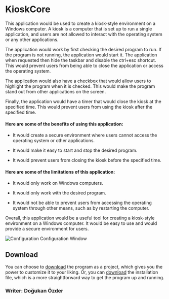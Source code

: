 # KioskCore

This application would be used to create a kiosk-style environment on a Windows computer. A kiosk is a computer that is set up to run a single application, and users are not allowed to interact with the operating system or any other applications.

The application would work by first checking the desired program to run. If the program is not running, the application would start it. The application when requested then hide the taskbar and disable the ctrl+esc shortcut. This would prevent users from being able to close the application or access the operating system.

The application would also have a checkbox that would allow users to highlight the program when it is checked. This would make the program stand out from other applications on the screen.

Finally, the application would have a timer that would close the kiosk at the specified time. This would prevent users from using the kiosk after the specified time.

#### Here are some of the benefits of using this application:

- It would create a secure environment where users cannot access the operating system or other applications.

- It would make it easy to start and stop the desired program.

- It would prevent users from closing the kiosk before the specified time.

#### Here are some of the limitations of this application:

- It would only work on Windows computers.

- It would only work with the desired program.

- It would not be able to prevent users from accessing the operating system through other means, such as by restarting the computer.

Overall, this application would be a useful tool for creating a kiosk-style environment on a Windows computer. It would be easy to use and would provide a secure environment for users.

![Configuration](https://github.com/dogukanzder/KioskCore/assets/105740666/e7ae1e7a-3664-49eb-888e-e0ab07648e68)
Configuration Window

## Download
You can choose to [download](https://github.com/dogukanzder/KioskCore/archive/refs/heads/master.zip) the program as a project, which gives you the power to customize it to your liking. Or, you can [download](https://github.com/dogukanzder/KioskCore/raw/master/KioskCoreSetup/KioskCore.msi) the installation file, which is a more straightforward way to get the program up and running.

### Writer: Doğukan Özder
